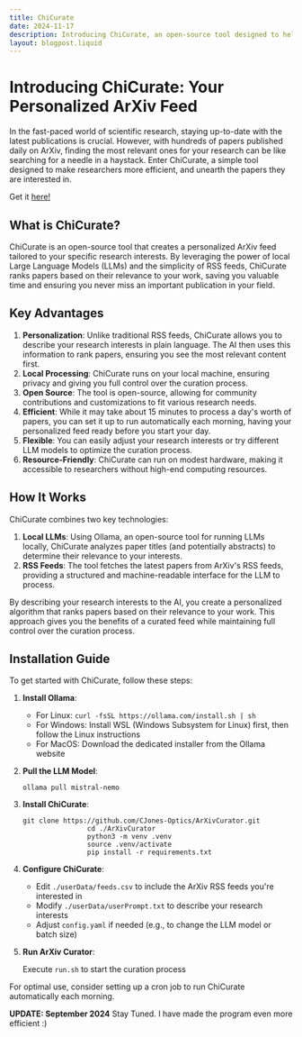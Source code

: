 ```yaml
---
title: ChiCurate
date: 2024-11-17
description: Introducing ChiCurate, an open-source tool designed to help researchers streamline their ArXiv experience by combining keyword matching with LLM-powered ranking.
layout: blogpost.liquid
---
```

# Introducing ChiCurate: Your Personalized ArXiv Feed

In the fast-paced world of scientific research, staying up-to-date with
the latest publications is crucial. However, with hundreds of papers
published daily on ArXiv, finding the most relevant ones for your
research can be like searching for a needle in a haystack. Enter
ChiCurate, a simple tool designed to make researchers more efficient,
and unearth the papers they are interested in.

Get it [here!](https://github.com/CJones-Optics/ChiCurate)


## What is ChiCurate?

ChiCurate is an open-source tool that creates a personalized ArXiv feed
tailored to your specific research interests. By leveraging the power of
local Large Language Models (LLMs) and the simplicity of RSS feeds,
ChiCurate ranks papers based on their relevance to your work, saving you
valuable time and ensuring you never miss an important publication in
your field.

## Key Advantages

1.  **Personalization**: Unlike traditional RSS feeds, ChiCurate allows
    you to describe your research interests in plain language. The AI
    then uses this information to rank papers, ensuring you see the most
    relevant content first.
2.  **Local Processing**: ChiCurate runs on your local machine, ensuring
    privacy and giving you full control over the curation process.
3.  **Open Source**: The tool is open-source, allowing for community
    contributions and customizations to fit various research needs.
4.  **Efficient**: While it may take about 15 minutes to process a
    day\'s worth of papers, you can set it up to run automatically each
    morning, having your personalized feed ready before you start your
    day.
5.  **Flexible**: You can easily adjust your research interests or try
    different LLM models to optimize the curation process.
6.  **Resource-Friendly**: ChiCurate can run on modest hardware, making
    it accessible to researchers without high-end computing resources.

## How It Works

ChiCurate combines two key technologies:

1.  **Local LLMs**: Using Ollama, an open-source tool for running LLMs
    locally, ChiCurate analyzes paper titles (and potentially abstracts)
    to determine their relevance to your interests.
2.  **RSS Feeds**: The tool fetches the latest papers from ArXiv\'s RSS
    feeds, providing a structured and machine-readable interface for the
    LLM to process.

By describing your research interests to the AI, you create a
personalized algorithm that ranks papers based on their relevance to
your work. This approach gives you the benefits of a curated feed while
maintaining full control over the curation process.

## Installation Guide

To get started with ChiCurate, follow these steps:

1.  **Install Ollama**:
    -   For Linux: `curl -fsSL https://ollama.com/install.sh | sh`
    -   For Windows: Install WSL (Windows Subsystem for Linux) first,
        then follow the Linux instructions
    -   For MacOS: Download the dedicated installer from the Ollama
        website

2.  **Pull the LLM Model**:

        ollama pull mistral-nemo

3.  **Install ChiCurate**:

        git clone https://github.com/CJones-Optics/ArXivCurator.git
                        cd ./ArXivCurator
                        python3 -m venv .venv
                        source .venv/activate
                        pip install -r requirements.txt

4.  **Configure ChiCurate**:
    -   Edit `./userData/feeds.csv` to include the ArXiv RSS feeds
        you\'re interested in
    -   Modify `./userData/userPrompt.txt` to describe your research
        interests
    -   Adjust `config.yaml` if needed (e.g., to change the LLM model or
        batch size)

5.  **Run ArXiv Curator**:

    Execute `run.sh` to start the curation process

For optimal use, consider setting up a cron job to run ChiCurate
automatically each morning.

**UPDATE: September 2024**
Stay Tuned. I have made the program even more efficient :)

